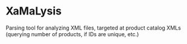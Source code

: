 # XaMaLysis
Parsing tool for analyzing XML files, targeted at product catalog XMLs (querying number of products, if IDs are unique, etc.)

